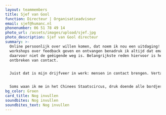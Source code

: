```yaml
---
layout: teammembers
title: Sjef van Gool
function: Directeur | Organisatieadviseur
email: sjef@humanc.nl
phonenumber: 06 51 78 49 14
photo_url: /assets/images/upload/sjef.jpg
photo_description: Sjef van Gool directeur
summary: >-
  Online persoonlijk over willen komen, dat noem ik nou een uitdaging! Tijdens
  workshops over feedback geven en ontvangen benadruk ik altijd dat email
  daarvoor niet de geëigende weg is. Belangrijkste reden hiervoor is het
  ontbreken van contact. 


  Juist dat is mijn drijfveer in werk: mensen in contact brengen. Vertaal ik dit naar organisaties, dan staat het toewerken naar consistentie daarbij centraal. Sluiten ambities aan bij de doelstellingen voor het komende jaar? Stellen gedrag en mate van samenwerking mensen in staat doelstellingen ook daadwerkelijk te behalen? 


  Soms waan ik me in het Chinees Staatscircus, druk doende alle bordjes in de lucht te houden. En als er een valt? Dan leer ik van de scherven en pas de lering toe binnen het project. Fouten maken mag, leren ervan moet!
bg_color: Groen
card_title: Nog invullen
soundbites: Nog invullen
soundbites_text: Nog invullen
---
```

